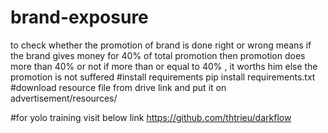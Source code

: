 # brand-exposure
to check whether the promotion of brand is done right or wrong means if the brand gives money for 40% of total promotion then promotion does more than 40% or not if more than or equal to 40% , it worths him else the promotion is not suffered
#install requirements
pip install requirements.txt
#download resource file from drive link and put it on advertisement/resources/

#for yolo training visit below link
https://github.com/thtrieu/darkflow
